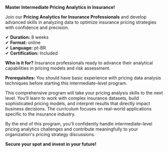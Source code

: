 **Master Intermediate Pricing Analytics in Insurance!**

Join our **Pricing Analytics for Insurance Professionals** and develop advanced skills in analyzing data to optimize insurance pricing strategies with confidence and precision.

✔ **Duration:** 8 weeks  
✔ **Format:** online  
✔ **Language:** pt-BR  
✔ **Certification:** Included

**Who is it for?** Insurance professionals ready to advance their analytical capabilities in pricing models and risk assessment.

**Prerequisites:**
You should have basic experience with pricing data analysis techniques before starting this intermediate-level program.

This comprehensive program will take your pricing analysis skills to the next level. You'll learn to work with complex insurance datasets, build sophisticated pricing models, and interpret results that directly impact business decisions. The curriculum focuses on real-world applications specific to the insurance industry.

By the end of this program, you'll confidently handle intermediate-level pricing analytics challenges and contribute meaningfully to your organization's pricing strategy discussions.

**Secure your spot and invest in your future!**